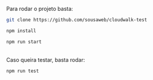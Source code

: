 Para rodar o projeto basta:

```bash
git clone https://github.com/sousaweb/cloudwalk-test
```
```bash
npm install
````
```bash
npm run start
````

<br />Caso queira testar, basta rodar:<br />

```bash
npm run test
```
